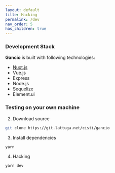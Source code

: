 ```yaml
---
layout: default
title: Hacking
permalink: /dev
nav_order: 5
has_children: true
---
```


### Development Stack

**Gancio** is built with following technologies:

- [Nuxt.js](https://nuxtjs.org/)
- Vue.js
- Express
- Node.js
- Sequelize
- Element.ui

### Testing on your own machine

2. Download source
```bash
git clone https://git.lattuga.net/cisti/gancio
```

3. Install dependencies
```bash
yarn
```

4. Hacking
```bash
yarn dev
```

